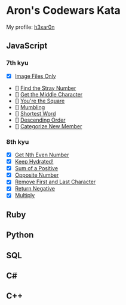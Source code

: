 # Aron's Codewars Kata

My profile: [h3xar0n](https://www.codewars.com/users/h3xar0n)

## JavaScript

### 7th kyu
- [x] [Image Files Only](https://www.codewars.com/kata/image-files-only/train/javascript/597ce9c2b77124c54d000014)
- [] [Find the Stray Number](https://www.codewars.com/kata/57f609022f4d534f05000024)
- [] [Get the Middle Character](https://www.codewars.com/kata/56747fd5cb988479af000028)
- [] [You're the Square](https://www.codewars.com/kata/54c27a33fb7da0db0100040e)
- [] [Mumbling](https://www.codewars.com/kata/5667e8f4e3f572a8f2000039)
- [] [Shortest Word](https://www.codewars.com/kata/57cebe1dc6fdc20c57000ac9)
- [] [Descending Order](https://www.codewars.com/kata/5467e4d82edf8bbf40000155)
- [] [Categorize New Member](https://www.codewars.com/kata/5502c9e7b3216ec63c0001aa)

### 8th kyu

- [x] [Get Nth Even Number](https://www.codewars.com/kata/get-nth-even-number/train/javascript/59e921433d09a7f8fd0000bd)
- [x] [Keep Hydrated!](https://www.codewars.com/kata/keep-hydrated-1/train/javascript/597ad1f90dab85f81600016d)
- [x] [Sum of a Positive](https://www.codewars.com/kata/sum-of-positive/train/javascript/597ad13a9cffce99e8000068)
- [x] [Opposite Number](https://www.codewars.com/kata/opposite-number/train/javascript/597ad0be1bec87613400006b)
- [x] [Remove First and Last Character](https://www.codewars.com/kata/remove-first-and-last-character/train/javascript/597accde72eb446ade00006b)
- [x] [Return Negative](https://www.codewars.com/kata/return-negative/train/javascript/596c57edec20a35919000033)
- [x] [Multiply](https://www.codewars.com/kata/multiply/train/javascript/596c574b693f18c76600009d)

## Ruby

## Python

## SQL

## C#

## C++

